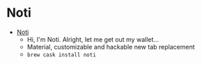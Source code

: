 # Noti
- [Noti](https://noti.center/)
  -  Hi, I'm Noti. Alright, let me get out my wallet...
  - Material, customizable and hackable new tab replacement
  - `brew cask install noti`
